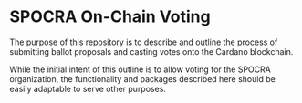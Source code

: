 # SPOCRA On-Chain Voting
The purpose of this repository is to describe and outline the process of submitting ballot proposals and casting votes onto the Cardano blockchain.

While the initial intent of this outline is to allow voting for the SPOCRA organization, the functionality and packages described here should be easily adaptable to serve other purposes.


